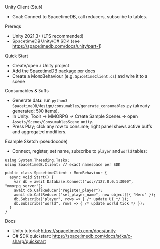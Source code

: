 Unity Client (Stub)

- Goal: Connect to SpacetimeDB, call reducers, subscribe to tables.

Prereqs
- Unity 2021.3+ (LTS recommended)
- SpacetimeDB Unity/C# SDK (see https://spacetimedb.com/docs/unity/part-1)

Quick Start
- Create/open a Unity project
- Add the SpacetimeDB package per docs
- Create a MonoBehaviour (e.g. `SpacetimeClient.cs`) and wire it to a scene

Consumables & Buffs
- Generate data: run `python3 SpacetimeDB/design/consumables/generate_consumables.py` (already generated: 500 items).
- In Unity: Tools → MMORPG → Create Sample Scenes → open `Assets/Scenes/ConsumablesScene.unity`.
- Press Play; click any row to consume; right panel shows active buffs and aggregated modifiers.

Example Sketch (pseudocode)
- Connect, register, set name, subscribe to `player` and `world` tables:

```
using System.Threading.Tasks;
using SpacetimeDB.Client; // exact namespace per SDK

public class SpacetimeClient : MonoBehaviour {
  async void Start() {
    var db = await Database.Connect("ws://127.0.0.1:3000", "mmorpg_server");
    await db.CallReducer("register_player");
    await db.CallReducer("set_player_name", new object[]{ "Hero" });
    db.Subscribe("player", rows => { /* update UI */ });
    db.Subscribe("world", rows => { /* update world tick */ });
  }
}
```

Docs
- Unity tutorial: https://spacetimedb.com/docs/unity
- C# SDK quickstart: https://spacetimedb.com/docs/sdks/c-sharp/quickstart
